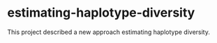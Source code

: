 # estimating-haplotype-diversity
This project described a new approach estimating haplotype diversity.

